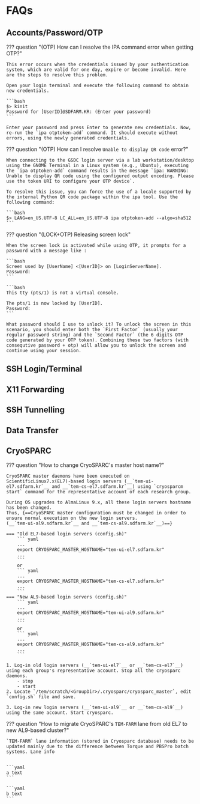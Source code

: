 # FAQs

## Accounts/Password/OTP

??? question "(OTP) How can I resolve the IPA command error when getting OTP?"

    This error occurs when the credentials issued by your authentication system, which are valid for one day, expire or become invalid. Here are the steps to resolve this problem. 
    
    Open your login terminal and execute the following command to obtain new credentials.
    
    ```bash
    $> kinit
    Password for [UserID]@SDFARM.KR: (Enter your password)
    ```

    Enter your password and press Enter to generate new credentials. Now, re-run the `ipa otptoken-add` command. It should execute without errors, using the newly generated credentials.

??? question "(OTP) How can I resolve `Unable to display QR code` error?"

    When connecting to the GSDC login server via a lab workstation/desktop using the GNOME Terminal in a Linux system (e.g., Ubuntu), executing the `ipa otptoken-add` command results in the message `ipa: WARNING: Unable to display QR code using the configured output encoding. Please use the token URI to configure your OTP device`.

    To resolve this issue, you can force the use of a locale supported by the internal Python QR code package within the ipa tool. Use the following command:
    
    ```bash
    $> LANG=en_US.UTF-8 LC_ALL=en_US.UTF-8 ipa otptoken-add --algo=sha512
    ```

??? question "(LOCK+OTP) Releasing screen lock"

    When the screen lock is activated while using OTP, it prompts for a password with a message like :

    ```bash
    Screen used by [UserName] <[UserID]> on [LoginServerName].
    Password:
    ```

    ```bash
    This tty (pts/1) is not a virtual console.

    The pts/1 is now locked by [UserID].
    Password: 
    ```

    What password should I use to unlock it? To unlock the screen in this scenario, you should enter both the `First Factor` (usually your regular password string) and the `Second Factor` (the 6 digits OTP code generated by your OTP token). Combining these two factors (with consequtive password + otp) will allow you to unlock the screen and continue using your session.


## SSH Login/Terminal

## X11 Forwarding

## SSH Tunnelling

## Data Transfer

## CryoSPARC

??? question "How to change CryoSPARC's master host name?"

    CryoSPARC master daemons have been executed on ScientificLinux7.x(EL7)-based login servers (__`tem-ui-el7.sdfarm.kr`__ and __`tem-cs-el7.sdfarm.kr`__) using `cryosparcm start` command for the representative account of each research group. 
    
    During OS upgrades to AlmaLinux 9.x, all these login servers hostname has been changed. 
    Thus, {==CryoSPARC master configuration must be changed in order to ensure normal execution on the new login servers.
    (__`tem-ui-al9.sdfarm.kr`__ and __`tem-cs-al9.sdfarm.kr`__)==} 
    
    === "Old EL7-based login servers (config.sh)"
        ``` yaml
        ...
        export CRYOSPARC_MASTER_HOSTNAME="tem-ui-el7.sdfarm.kr"
        ...
        ```
        or
        ``` yaml
        ...
        export CRYOSPARC_MASTER_HOSTNAME="tem-cs-el7.sdfarm.kr"
        ...
        ```
    === "New AL9-based login servers (config.sh)"
        ``` yaml
        ...
        export CRYOSPARC_MASTER_HOSTNAME="tem-ui-al9.sdfarm.kr"
        ...
        ```
        or
        ``` yaml
        ...
        export CRYOSPARC_MASTER_HOSTNAME="tem-cs-al9.sdfarm.kr"
        ...
        ```

    1. Log-in old login servers (__`tem-ui-el7`__ or __`tem-cs-el7`__) using each group's representative account. Stop all the cryosparc daemons.
        - stop
        - start  
    2. Locate `/tem/scratch/<GroupDir>/.cryosparc/cryosparc_master`, edit `config.sh` file and save. 

    3. Log-in new login servers (__`tem-ui-al9`__ or __`tem-cs-al9`__) using the same account. Start cryosparc.


??? question "How to migrate CryoSPARC's `TEM-FARM` lane from old EL7 to new AL9-based cluster?"

    `TEM-FARM` lane information (stored in Cryosparc database) needs to be updated mainly due to the difference between Torque and PBSPro batch systems. Lane info


    ```yaml
    a text
    ```

    ```yaml
    b text
    ```
